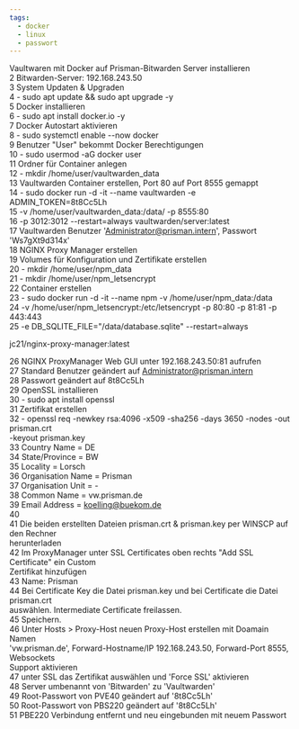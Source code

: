 ```yaml
---
tags:
  - docker
  - linux
  - passwort
---
```



Vaultwaren mit Docker auf Prisman-Bitwarden Server installieren  
2 Bitwarden-Server: 192.168.243.50  
3 System Updaten & Upgraden  
4 - sudo apt update && sudo apt upgrade -y  
5 Docker installieren  
6 - sudo apt install docker.io -y  
7 Docker Autostart aktivieren  
8 - sudo systemctl enable --now docker  
9 Benutzer "User" bekommt Docker Berechtigungen  
10 - sudo usermod -aG docker user  
11 Ordner für Container anlegen  
12 - mkdir /home/user/vaultwarden_data  
13 Vaultwarden Container erstellen, Port 80 auf Port 8555 gemappt  
14 - sudo docker run -d -it --name vaultwarden -e ADMIN_TOKEN=8t8Cc5Lh  
15 -v /home/user/vaultwarden_data:/data/ -p 8555:80  
16 -p 3012:3012 --restart=always vaultwarden/server:latest  
17 Vaultwarden Benutzer 'Administrator@prisman.intern', Passwort 'Ws7gXt9d314x'  
18 NGINX Proxy Manager erstellen  
19 Volumes für Konfiguration und Zertifikate erstellen  
20 - mkdir /home/user/npm_data  
21 - mkdir /home/user/npm_letsencrypt  
22 Container erstellen  
23 - sudo docker run -d -it --name npm -v /home/user/npm_data:/data  
24 -v /home/user/npm_letsencrypt:/etc/letsencrypt -p 80:80 -p 81:81 -p 443:443  
25 -e DB_SQLITE_FILE="/data/database.sqlite" --restart=always

jc21/nginx-proxy-manager:latest

26 NGINX ProxyManager Web GUI unter 192.168.243.50:81 aufrufen  
27 Standard Benutzer geändert auf Administrator@prisman.intern  
28 Passwort geändert auf 8t8Cc5Lh  
29 OpenSSL installieren  
30 - sudo apt install openssl  
31 Zertifikat erstellen  
32 - openssl req -newkey rsa:4096 -x509 -sha256 -days 3650 -nodes -out prisman.crt  
-keyout prisman.key  
33 Country Name = DE  
34 State/Province = BW  
35 Locality = Lorsch  
36 Organisation Name = Prisman  
37 Organisation Unit = -  
38 Common Name = vw.prisman.de  
39 Email Address = koelling@buekom.de  
40  
41 Die beiden erstellten Dateien prisman.crt & prisman.key per WINSCP auf den Rechner  
herunterladen  
42 Im ProxyManager unter SSL Certificates oben rechts "Add SSL Certificate" ein Custom  
Zertifikat hinzufügen  
43 Name: Prisman  
44 Bei Certificate Key die Datei prisman.key und bei Certificate die Datei prisman.crt  
auswählen. Intermediate Certificate freilassen.  
45 Speichern.  
46 Unter Hosts > Proxy-Host neuen Proxy-Host erstellen mit Doamain Namen  
'vw.prisman.de', Forward-Hostname/IP 192.168.243.50, Forward-Port 8555, Websockets  
Support aktivieren  
47 unter SSL das Zertifikat auswählen und 'Force SSL' aktivieren  
48 Server umbenannt von 'Bitwarden' zu 'Vaultwarden'  
49 Root-Passwort von PVE40 geändert auf '8t8Cc5Lh'  
50 Root-Passwort von PBS220 geändert auf '8t8Cc5Lh'  
51 PBE220 Verbindung entfernt und neu eingebunden mit neuem Passwort